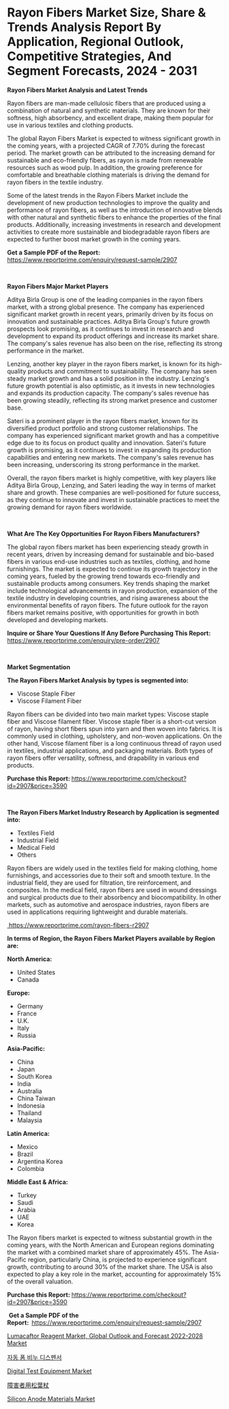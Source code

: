 <p><h1>Rayon Fibers Market Size, Share & Trends Analysis Report By Application, Regional Outlook, Competitive Strategies, And Segment Forecasts, 2024 - 2031</h1></p><p><strong>Rayon Fibers Market Analysis and Latest Trends</strong></p>
<p><p>Rayon fibers are man-made cellulosic fibers that are produced using a combination of natural and synthetic materials. They are known for their softness, high absorbency, and excellent drape, making them popular for use in various textiles and clothing products.</p><p>The global Rayon Fibers Market is expected to witness significant growth in the coming years, with a projected CAGR of 7.70% during the forecast period. The market growth can be attributed to the increasing demand for sustainable and eco-friendly fibers, as rayon is made from renewable resources such as wood pulp. In addition, the growing preference for comfortable and breathable clothing materials is driving the demand for rayon fibers in the textile industry.</p><p>Some of the latest trends in the Rayon Fibers Market include the development of new production technologies to improve the quality and performance of rayon fibers, as well as the introduction of innovative blends with other natural and synthetic fibers to enhance the properties of the final products. Additionally, increasing investments in research and development activities to create more sustainable and biodegradable rayon fibers are expected to further boost market growth in the coming years.</p></p>
<p><strong>Get a Sample PDF of the Report:&nbsp;</strong> <a href="https://www.reportprime.com/enquiry/request-sample/2907">https://www.reportprime.com/enquiry/request-sample/2907</a></p>
<p>&nbsp;</p>
<p><strong>Rayon Fibers Major Market Players</strong></p>
<p><p>Aditya Birla Group is one of the leading companies in the rayon fibers market, with a strong global presence. The company has experienced significant market growth in recent years, primarily driven by its focus on innovation and sustainable practices. Aditya Birla Group's future growth prospects look promising, as it continues to invest in research and development to expand its product offerings and increase its market share. The company's sales revenue has also been on the rise, reflecting its strong performance in the market.</p><p>Lenzing, another key player in the rayon fibers market, is known for its high-quality products and commitment to sustainability. The company has seen steady market growth and has a solid position in the industry. Lenzing's future growth potential is also optimistic, as it invests in new technologies and expands its production capacity. The company's sales revenue has been growing steadily, reflecting its strong market presence and customer base.</p><p>Sateri is a prominent player in the rayon fibers market, known for its diversified product portfolio and strong customer relationships. The company has experienced significant market growth and has a competitive edge due to its focus on product quality and innovation. Sateri's future growth is promising, as it continues to invest in expanding its production capabilities and entering new markets. The company's sales revenue has been increasing, underscoring its strong performance in the market.</p><p>Overall, the rayon fibers market is highly competitive, with key players like Aditya Birla Group, Lenzing, and Sateri leading the way in terms of market share and growth. These companies are well-positioned for future success, as they continue to innovate and invest in sustainable practices to meet the growing demand for rayon fibers worldwide.</p></p>
<p>&nbsp;</p>
<p><strong>What Are The Key Opportunities For Rayon Fibers Manufacturers?</strong></p>
<p><p>The global rayon fibers market has been experiencing steady growth in recent years, driven by increasing demand for sustainable and bio-based fibers in various end-use industries such as textiles, clothing, and home furnishings. The market is expected to continue its growth trajectory in the coming years, fueled by the growing trend towards eco-friendly and sustainable products among consumers. Key trends shaping the market include technological advancements in rayon production, expansion of the textile industry in developing countries, and rising awareness about the environmental benefits of rayon fibers. The future outlook for the rayon fibers market remains positive, with opportunities for growth in both developed and developing markets.</p></p>
<p><strong>Inquire or Share Your Questions If Any Before Purchasing This Report:</strong> <a href="https://www.reportprime.com/enquiry/pre-order/2907">https://www.reportprime.com/enquiry/pre-order/2907</a></p>
<p>&nbsp;</p>
<p><strong>Market Segmentation</strong></p>
<p><strong>The Rayon Fibers Market Analysis by types is segmented into:</strong></p>
<p><ul><li>Viscose Staple Fiber</li><li>Viscose Filament Fiber</li></ul></p>
<p><p>Rayon fibers can be divided into two main market types: Viscose staple fiber and Viscose filament fiber. Viscose staple fiber is a short-cut version of rayon, having short fibers spun into yarn and then woven into fabrics. It is commonly used in clothing, upholstery, and non-woven applications. On the other hand, Viscose filament fiber is a long continuous thread of rayon used in textiles, industrial applications, and packaging materials. Both types of rayon fibers offer versatility, softness, and drapability in various end products.</p></p>
<p><strong>Purchase this Report:&nbsp;</strong><a href="https://www.reportprime.com/checkout?id=2907&price=3590">https://www.reportprime.com/checkout?id=2907&price=3590</a></p>
<p>&nbsp;</p>
<p><strong>The Rayon Fibers Market Industry Research by Application is segmented into:</strong></p>
<p><ul><li>Textiles Field</li><li>Industrial Field</li><li>Medical Field</li><li>Others</li></ul></p>
<p><p>Rayon fibers are widely used in the textiles field for making clothing, home furnishings, and accessories due to their soft and smooth texture. In the industrial field, they are used for filtration, tire reinforcement, and composites. In the medical field, rayon fibers are used in wound dressings and surgical products due to their absorbency and biocompatibility. In other markets, such as automotive and aerospace industries, rayon fibers are used in applications requiring lightweight and durable materials.</p></p>
<p><a href="https://www.reportprime.com/rayon-fibers-r2907">&nbsp;https://www.reportprime.com/rayon-fibers-r2907</a></p>
<p><strong>In terms of Region, the Rayon Fibers Market Players available by Region are:</strong></p>
<p>
    <p> <strong> North America: </strong>
        <ul>
            <li>United States</li>
            <li>Canada</li>
        </ul>
        </p> 
    <p> <strong> Europe: </strong>
        <ul>
            <li>Germany</li>
            <li>France</li>
            <li>U.K.</li>
            <li>Italy</li>
            <li>Russia</li>
        </ul>
        </p> 
    <p> <strong> Asia-Pacific: </strong>
        <ul>
            <li>China</li>
            <li>Japan</li>
            <li>South Korea</li>
            <li>India</li>
            <li>Australia</li>
            <li>China Taiwan</li>
            <li>Indonesia</li>
            <li>Thailand</li>
            <li>Malaysia</li>
        </ul>
        </p> 
    <p> <strong> Latin America: </strong>
        <ul>
            <li>Mexico</li>
            <li>Brazil</li>
            <li>Argentina Korea</li>
            <li>Colombia</li>
        </ul>
        </p> 
    <p> <strong> Middle East & Africa: </strong>
        <ul>
            <li>Turkey</li>
            <li>Saudi</li>
            <li>Arabia</li>
            <li>UAE</li>
            <li>Korea</li>
        </ul>
    </p>
    </p>
<p><p>The Rayon fibers market is expected to witness substantial growth in the coming years, with the North American and European regions dominating the market with a combined market share of approximately 45%. The Asia-Pacific region, particularly China, is projected to experience significant growth, contributing to around 30% of the market share. The USA is also expected to play a key role in the market, accounting for approximately 15% of the overall valuation.</p></p>
<p><strong>Purchase this Report: </strong><a href="https://www.reportprime.com/checkout?id=2907&price=3590">https://www.reportprime.com/checkout?id=2907&price=3590</a></p>
<p>&nbsp;<strong>Get a Sample PDF of the Report:&nbsp;&nbsp;</strong><a href="https://www.reportprime.com/enquiry/request-sample/2907">https://www.reportprime.com/enquiry/request-sample/2907</a></p>
<p><strong></strong></p>
<p><p><a href="https://medium.com/@kstephenurdes435/lumacaftor-reagent-market-global-outlook-and-forecast-2022-2028-market-size-growth-and-industry-bae4462acf58">Lumacaftor Reagent Market, Global Outlook and Forecast 2022-2028 Market</a></p><p><a href="https://medium.com/@audrinaxcode_20218/%EA%B8%80%EB%A1%9C%EB%B2%8C-%EC%9E%90%EB%8F%99-%EA%B1%B0%ED%92%88-%EB%B9%84%EB%88%84-%EB%94%94%EC%8A%A4%ED%8E%9C%EC%84%9C-%EC%8B%9C%EC%9E%A5-%EB%B6%80%EB%AC%B8-%EC%9C%A0%ED%98%95-%EC%9D%91%EC%9A%A9-%EC%8B%9C%EC%9E%A5-%EC%B0%B8%EA%B0%80%EC%9E%90-%EC%A0%84%EB%9E%B5-%EC%A7%80%EC%97%AD-%EC%84%B1%EC%9E%A5-%EC%A0%84%EB%A7%9D-%EB%B0%8F-%EB%AF%B8%EB%9E%98-%EC%A0%84%EB%A7%9D-2024-2031-26cce2d793c4">자동 폼 비누 디스펜서</a></p><p><a href="https://www.linkedin.com/pulse/digital-test-equipment-market-overview-global-trends-future-v8myf">Digital Test Equipment Market</a></p><p><a href="https://medium.com/@ebbkautzer/%E9%9A%9C%E5%AE%B3%E8%80%85%E7%94%A8%E3%81%AE%E6%9D%BE%E8%91%89%E6%9D%96%E5%B8%82%E5%A0%B4%E4%BA%88%E6%B8%AC-2024%E5%B9%B4%E3%81%8B%E3%82%892031%E5%B9%B4%E3%81%BE%E3%81%A7%E3%81%AE%E4%B8%96%E7%95%8C%E5%B8%82%E5%A0%B4%E3%83%88%E3%83%AC%E3%83%B3%E3%83%89%E3%81%A8%E5%88%86%E6%9E%90%E3%81%8C-141%E3%83%9A%E3%83%BC%E3%82%B8%E3%81%A7%E7%B6%B2%E7%BE%85%E3%81%95%E3%82%8C%E3%81%A6%E3%81%84%E3%81%BE%E3%81%99-da557b968a01">障害者用松葉杖</a></p><p><a href="https://github.com/gcimaudf65/Market-Research-Report-List-1/blob/main/silicon-anode-materials-market.md">Silicon Anode Materials Market</a></p></p>